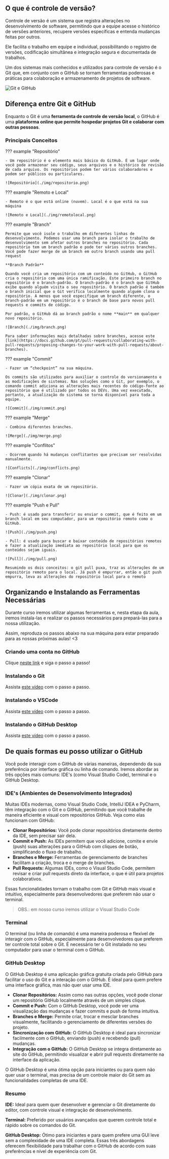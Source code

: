 ## O que é controle de versão?

Controle de versão é um sistema que registra alterações no desenvolvimento de software, permitindo que a equipe acesse o histórico de versões anteriores, recupere versões específicas e entenda mudanças feitas por outros. 

Ele facilita o trabalho em equipe e individual, possibilitando o registro de versões, codificação simultânea e integração segura e documentada de trabalhos. 

Um dos sistemas mais conhecidos e utilizados para controle de versão é o Git que, em conjunto com o GitHub se tornam ferramentas poderosas e práticas para colaboração e armazenamento de projetos de software.

![Git e GitHub](./img/gitGithub.png)

## Diferença entre Git e GitHub

Enquanto o Git é uma **ferramenta de controle de versão local**, o GitHub é uma **plataforma online que permite hospedar projetos Git e colaborar com outras pessoas**.

### Principais Conceitos

??? example "Repositório"

    - Um repositório é o elemento mais básico do GitHub. É um lugar onde você pode armazenar seu código, seus arquivos e o histórico de revisão de cada arquivo. Os repositórios podem ter vários colaboradores e podem ser públicos ou particulares. 

    ![Repositório](./img/repositorio.png)

??? example "Remoto e Local"

    - Remoto é o que está online (nuvem). Local é o que está na sua máquina

    ![Remoto e Local](./img/remotolocal.png)

??? example "Branch"

    Permite que você isole o trabalho em diferentes linhas de desenvolvimento. Podemos usar uma branch para isolar o trabalho de desenvolvimento sem afetar outros branches no repositório. Cada repositório tem um branch padrão e pode ter vários outros branches. Você pode fazer merge de um branch em outro branch usando uma pull request

    **Branch Padrão**

    Quando você cria um repositório com um conteúdo no GitHub, o GitHub cria o repositório com uma única ramificação. Este primeiro branch no repositório é o branch-padrão. O branch-padrão é o branch que GitHub exibe quando alguém visita o seu repositório. O branch padrão é também o branch inicial que o Git verifica localmente quando alguém clona o repositório. A menos que você especifique um branch diferente, o branch-padrão em um repositório é o branch de base para novos pull requests e commits de código.

    Por padrão, o GitHub dá ao branch padrão o nome **main** em qualquer novo repositório.

    ![Branch](./img/branch.png)

    Para saber informações mais detalhadas sobre branches, acesse este [link](https://docs.github.com/pt/pull-requests/collaborating-with-pull-requests/proposing-changes-to-your-work-with-pull-requests/about-branches).

??? example "Commit"

    - Fazer um “checkpoint” na sua máquina.
  
    Os commits são utilizados para auxiliar o controle do versionamento e as modificações de sistemas. Nas soluções como o Git, por exemplo, o comando commit adiciona as alterações mais recentes do código-fonte ao repositório que é utilizado por todos os DEVs. Uma vez executado, portanto, a atualização do sistema se torna disponível para toda a equipe.

    ![Commit](./img/commit.png)

??? example "Merge"

    - Combina diferentes branches. 

    ![Merge](./img/merge.png)

??? example "Conflitos"

    - Ocorrem quando há mudanças conflitantes que precisam ser resolvidas manualmente.

    ![Conflicts](./img/conflicts.png)

??? example "Clonar"

    - Fazer um cópia exata de um repositório.

    ![Clonar](./img/clonar.png)

??? example "Push e Pull"

    - Push: é usado para transferir ou enviar o commit, que é feito em um branch local em seu computador, para um repositório remoto como o GitHub.

    ![Push](./img/push.png)

    - Pull: é usado para buscar e baixar conteúdo de repositórios remotos e fazer a atualização imediata ao repositório local para que os conteúdos sejam iguais.

    ![Pull](./img/pull.png)

    Resumindo os dois conceitos: o git pull puxa, traz as alterações de um repositório remoto para o local. Já push é empurrar, então o git push empurra, leva as alterações do repositório local para o remoto

## Organizando e Instalando as Ferramentas Necessárias

Durante curso iremos utilizar algumas ferramentas e, nesta etapa da aula, iremos instala-las e realizar os passos necessários para prepará-las para a nossa utilização.

Assim, reproduza os passos abaixo na sua máquina para estar preparado para as nossas próximas aulas! <3

### Criando uma conta no GitHub

Clique [neste link](https://docs.github.com/pt/get-started/start-your-journey/creating-an-account-on-github) e siga o passo a passo!

### Instalando o Git

Assista [este vídeo](https://youtu.be/2F7UqUwk53E) com o passo a passo.

### Instalando o VSCode

Assista [este vídeo](https://youtu.be/ewL0feq7UQs) com o passo a passo.

### Instalando o GitHub Desktop

Assista [este vídeo](https://youtu.be/lZ-JQhMETho) com o passo a passo.

## De quais formas eu posso utilizar o GitHub

Você pode interagir com o GitHub de várias maneiras, dependendo da sua preferência por interface gráfica ou linha de comando. Iremos abordar as três opções mais comuns: IDE's (como Visual Studio Code), terminal e o GitHub Desktop.

### IDE's (Ambientes de Desenvolvimento Integrados)

Muitas IDEs modernas, como Visual Studio Code, IntelliJ IDEA e PyCharm, têm integração com o Git e o GitHub, permitindo que você trabalhe de maneira eficiente e visual com repositórios GitHub. Veja como elas funcionam com GitHub:

- **Clonar Repositórios:** Você pode clonar repositórios diretamente dentro da IDE, sem precisar sair dela.
- **Commit e Push:** As IDEs permitem que você adicione, comite e envie (push) suas alterações para o GitHub com cliques de botão, simplificando o fluxo de trabalho.
- **Branches e Merge:** Ferramentas de gerenciamento de branches facilitam a criação, troca e o merge de branches.
- **Pull Requests:** Algumas IDEs, como o Visual Studio Code, permitem revisar e criar pull requests direto da interface, o que é útil para projetos colaborativos.

Essas funcionalidades tornam o trabalho com Git e GitHub mais visual e intuitivo, especialmente para desenvolvedores que preferem não usar o terminal.

> OBS.: em nosso curso iremos utilizar o Visual Studio Code

### Terminal

O terminal (ou linha de comando) é uma maneira poderosa e flexível de interagir com o GitHub, especialmente para desenvolvedores que preferem ter controle total sobre o Git. É necessário ter o Git instalado no seu computador para usar o terminal com o GitHub.

### GitHub Desktop

O GitHub Desktop é uma aplicação gráfica gratuita criada pelo GitHub para facilitar o uso do Git e a interação com o GitHub. É ideal para quem prefere uma interface gráfica, mas não quer usar uma IDE.

- **Clonar Repositórios:** Assim como nas outras opções, você pode clonar um repositório GitHub localmente através de um simples clique.
- **Commit e Push:** Com o GitHub Desktop, você pode ver uma visualização das mudanças e fazer commits e push de forma intuitiva.
- **Branches e Merge:** Permite criar, trocar e mesclar branches visualmente, facilitando o gerenciamento de diferentes versões do projeto.
- **Sincronização com GitHub:** O GitHub Desktop é ideal para sincronizar facilmente com o GitHub, enviando (push) e recebendo (pull) mudanças.
- **Integração com o GitHub:** O GitHub Desktop se integra diretamente ao site do GitHub, permitindo visualizar e abrir pull requests diretamente na interface da aplicação.
  
O GitHub Desktop é uma ótima opção para iniciantes ou para quem não quer usar o terminal, mas precisa de um controle maior do Git sem as funcionalidades completas de uma IDE.

### Resumo

**IDE:** Ideal para quem quer desenvolver e gerenciar o Git diretamente do editor, com controle visual e integração de desenvolvimento.

**Terminal:** Preferido por usuários avançados que querem controle total e rápido sobre os comandos do Git.

**GitHub Desktop:** Ótimo para iniciantes e para quem prefere uma GUI leve sem a complexidade de uma IDE completa.
Essas três abordagens oferecem flexibilidade para trabalhar com o GitHub de acordo com suas preferências e nível de experiência com Git.







